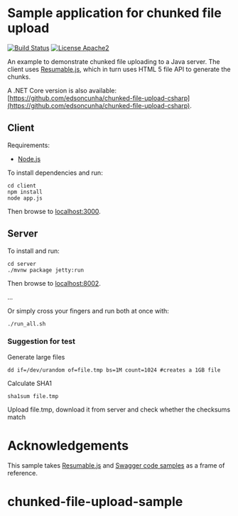 # Sample application for chunked file upload
[![Build Status](https://travis-ci.org/edsoncunha/chunked-file-upload-sample.svg?branch=master)](https://travis-ci.org/edsoncunha/chunked-file-upload-sample)
[![License Apache2](https://img.shields.io/hexpm/l/plug.svg)](http://www.apache.org/licenses/LICENSE-2.0)

An example to demonstrate chunked file uploading to a Java server. The client uses [Resumable.js](https://github.com/23/resumable.js), which in turn uses HTML 5 file API to generate the chunks.

A .NET Core version is also available: [https://github.com/edsoncunha/chunked-file-upload-csharp](https://github.com/edsoncunha/chunked-file-upload-csharp).

## Client

Requirements:
- [Node.js](https://nodejs.org/en/download/package-manager/)

To install dependencies and run:

    cd client
    npm install
    node app.js

Then browse to [localhost:3000](http://localhost:3000).


## Server

To install and run:

    cd server
    ./mvnw package jetty:run
    
Then browse to [localhost:8002](http://localhost:8002).

...


Or simply cross your fingers and run both at once with:

    ./run_all.sh


### Suggestion for test

Generate large files

    dd if=/dev/urandom of=file.tmp bs=1M count=1024 #creates a 1GB file

Calculate SHA1 

    sha1sum file.tmp

Upload file.tmp, download it from server and check whether the checksums match


# Acknowledgements

This sample takes [Resumable.js](https://github.com/23/resumable.js) and [Swagger code samples](https://github.com/swagger-api/swagger-samples) as a frame of reference.
# chunked-file-upload-sample
